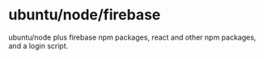 # ubuntu/node/firebase

ubuntu/node plus firebase npm packages, react and other npm packages, and a login script.